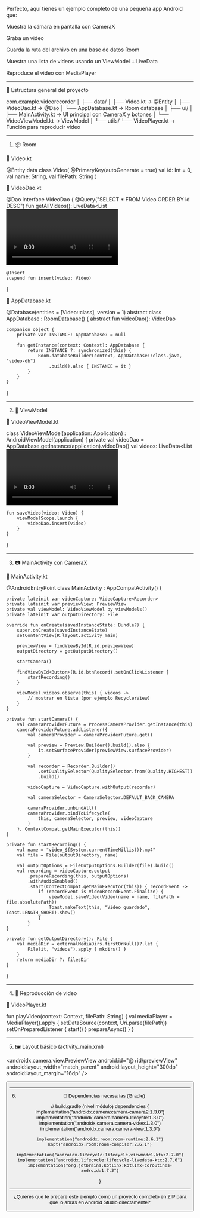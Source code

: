 Perfecto, aquí tienes un ejemplo completo de una pequeña app Android que:

Muestra la cámara en pantalla con CameraX

Graba un video

Guarda la ruta del archivo en una base de datos Room

Muestra una lista de videos usando un ViewModel + LiveData

Reproduce el video con MediaPlayer



---

📁 Estructura general del proyecto

com.example.videorecorder
│
├── data/
│   ├── Video.kt               → @Entity
│   ├── VideoDao.kt            → @Dao
│   └── AppDatabase.kt         → Room database
│
├── ui/
│   ├── MainActivity.kt        → UI principal con CameraX y botones
│   └── VideoViewModel.kt      → ViewModel
│
└── utils/
    └── VideoPlayer.kt         → Función para reproducir video


---

1. 📦 Room

📄 Video.kt

@Entity
data class Video(
    @PrimaryKey(autoGenerate = true) val id: Int = 0,
    val name: String,
    val filePath: String
)

📄 VideoDao.kt

@Dao
interface VideoDao {
    @Query("SELECT * FROM Video ORDER BY id DESC")
    fun getAllVideos(): LiveData<List<Video>>

    @Insert
    suspend fun insert(video: Video)
}

📄 AppDatabase.kt

@Database(entities = [Video::class], version = 1)
abstract class AppDatabase : RoomDatabase() {
    abstract fun videoDao(): VideoDao

    companion object {
        private var INSTANCE: AppDatabase? = null

        fun getInstance(context: Context): AppDatabase {
            return INSTANCE ?: synchronized(this) {
                Room.databaseBuilder(context, AppDatabase::class.java, "video-db")
                    .build().also { INSTANCE = it }
            }
        }
    }
}


---

2. 🧠 ViewModel

📄 VideoViewModel.kt

class VideoViewModel(application: Application) : AndroidViewModel(application) {
    private val videoDao = AppDatabase.getInstance(application).videoDao()
    val videos: LiveData<List<Video>> = videoDao.getAllVideos()

    fun saveVideo(video: Video) {
        viewModelScope.launch {
            videoDao.insert(video)
        }
    }
}


---

3. 📷 MainActivity con CameraX

📄 MainActivity.kt

@AndroidEntryPoint
class MainActivity : AppCompatActivity() {

    private lateinit var videoCapture: VideoCapture<Recorder>
    private lateinit var previewView: PreviewView
    private val viewModel: VideoViewModel by viewModels()
    private lateinit var outputDirectory: File

    override fun onCreate(savedInstanceState: Bundle?) {
        super.onCreate(savedInstanceState)
        setContentView(R.layout.activity_main)

        previewView = findViewById(R.id.previewView)
        outputDirectory = getOutputDirectory()

        startCamera()

        findViewById<Button>(R.id.btnRecord).setOnClickListener {
            startRecording()
        }

        viewModel.videos.observe(this) { videos ->
            // mostrar en lista (por ejemplo RecyclerView)
        }
    }

    private fun startCamera() {
        val cameraProviderFuture = ProcessCameraProvider.getInstance(this)
        cameraProviderFuture.addListener({
            val cameraProvider = cameraProviderFuture.get()

            val preview = Preview.Builder().build().also {
                it.setSurfaceProvider(previewView.surfaceProvider)
            }

            val recorder = Recorder.Builder()
                .setQualitySelector(QualitySelector.from(Quality.HIGHEST))
                .build()

            videoCapture = VideoCapture.withOutput(recorder)

            val cameraSelector = CameraSelector.DEFAULT_BACK_CAMERA

            cameraProvider.unbindAll()
            cameraProvider.bindToLifecycle(
                this, cameraSelector, preview, videoCapture
            )
        }, ContextCompat.getMainExecutor(this))
    }

    private fun startRecording() {
        val name = "video_${System.currentTimeMillis()}.mp4"
        val file = File(outputDirectory, name)

        val outputOptions = FileOutputOptions.Builder(file).build()
        val recording = videoCapture.output
            .prepareRecording(this, outputOptions)
            .withAudioEnabled()
            .start(ContextCompat.getMainExecutor(this)) { recordEvent ->
                if (recordEvent is VideoRecordEvent.Finalize) {
                    viewModel.saveVideo(Video(name = name, filePath = file.absolutePath))
                    Toast.makeText(this, "Video guardado", Toast.LENGTH_SHORT).show()
                }
            }
    }

    private fun getOutputDirectory(): File {
        val mediaDir = externalMediaDirs.firstOrNull()?.let {
            File(it, "videos").apply { mkdirs() }
        }
        return mediaDir ?: filesDir
    }
}


---

4. 🎵 Reproducción de video

📄 VideoPlayer.kt

fun playVideo(context: Context, filePath: String) {
    val mediaPlayer = MediaPlayer().apply {
        setDataSource(context, Uri.parse(filePath))
        setOnPreparedListener { start() }
        prepareAsync()
    }
}


---

5. 🖼 Layout básico (activity_main.xml)

<androidx.camera.view.PreviewView
    android:id="@+id/previewView"
    android:layout_width="match_parent"
    android:layout_height="300dp"
    android:layout_margin="16dp" />

<Button
    android:id="@+id/btnRecord"
    android:layout_width="match_parent"
    android:layout_height="wrap_content"
    android:text="Grabar Video"
    android:layout_margin="16dp"/>


---

6. 🧷 Dependencias necesarias (Gradle)

// build.gradle (nivel módulo)
dependencies {
    implementation("androidx.camera:camera-camera2:1.3.0")
    implementation("androidx.camera:camera-lifecycle:1.3.0")
    implementation("androidx.camera:camera-video:1.3.0")
    implementation("androidx.camera:camera-view:1.3.0")

    implementation("androidx.room:room-runtime:2.6.1")
    kapt("androidx.room:room-compiler:2.6.1")

    implementation("androidx.lifecycle:lifecycle-viewmodel-ktx:2.7.0")
    implementation("androidx.lifecycle:lifecycle-livedata-ktx:2.7.0")
    implementation("org.jetbrains.kotlinx:kotlinx-coroutines-android:1.7.3")
}


---

¿Quieres que te prepare este ejemplo como un proyecto completo en ZIP para que lo abras en Android Studio directamente?


